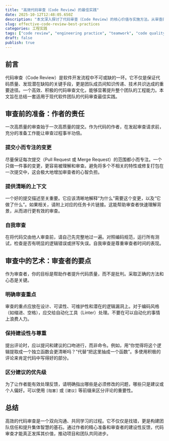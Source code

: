 ```yaml
---
title: "高效代码审查（Code Review）的最佳实践"
date: 2025-10-12T12:48:05.650Z
description: "本文深入探讨了代码审查（Code Review）的核心价值与实施方法。从审查前的准备工作，到审查过程中的沟通技巧，再到审查后的跟进，我们提供了一套旨在提升团队代码质量和协作效率的最佳实践指南。"
slug: effective-code-review-best-practices
categories: 工程实践
tags: ["code review", "engineering practice", "teamwork", "code quality", "best practice"]
draft: false
publish: true
---
```


## 前言

代码审查（Code Review）是软件开发流程中不可或缺的一环。它不仅是保证代码质量、发现潜在缺陷的关键手段，更是团队成员间知识传递、技术共识达成的重要途径。一个高效、积极的代码审查文化，能够显著提升整个团队的工程能力。本文旨在总结一套适用于现代软件团队的代码审查最佳实践。

## 审查前的准备：作者的责任

一次高质量的审查始于一次高质量的提交。作为代码的作者，在发起审查请求前，充分的准备工作能让审查过程事半功倍。

### 提交小而专注的变更

尽量保证每次提交（Pull Request 或 Merge Request）的范围都小而专注。一个只做一件事的变更，更容易被理解和审查。避免将多个不相关的特性或修复打包在一次提交中，这会极大地增加审查者的心智负担。

### 提供清晰的上下文

一个好的提交描述至关重要。它应该清晰地解释“为什么”需要这个变更，以及“它做了什么”。如果相关，请附上对应的任务卡片链接。这能帮助审查者快速理解背景，从而进行更有效的审查。

### 自我审查

在将代码交由他人审查前，请自己先完整地过一遍。对照编码规范，运行所有测试，检查是否有明显的逻辑错误或拼写失误。自我审查是尊重审查者时间的表现。

## 审查中的艺术：审查者的要点

作为审查者，你的目标是帮助作者提升代码质量，而不是批判。采取正确的方法和心态是关键。

### 明确审查重点

审查的重点应放在设计、可读性、可维护性和潜在的逻辑漏洞上。对于编码风格（如缩进、空格），应交给自动化工具（Linter）处理。不要在可以自动化的事情上浪费人力。

### 保持建设性与尊重

提出评论时，应以提问和建议的口吻进行，而非命令。例如，用“你觉得将这个逻辑提取成一个独立函数会更清晰吗？”代替“把这里抽成一个函数”。多使用积极的评论来肯定代码中写得好的部分。

### 区分建议的优先级

为了让作者能有效处理反馈，请明确指出哪些是必须修改的问题，哪些只是建议或个人偏好。可以使用 `[阻塞]` 或 `[建议]` 等前缀来区分评论的重要性。

## 总结

高效的代码审查是一个双向沟通、共同学习的过程。它不仅仅是找错，更是构建团队信任和提升集体智慧的基石。通过作者的精心准备和审查者的建设性反馈，代码审查才能真正发挥其价值，推动项目和团队共同进步。

